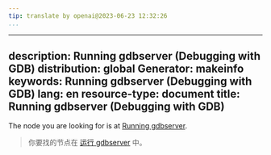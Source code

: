 ```yaml
---
tip: translate by openai@2023-06-23 12:32:26
...
```

---
description: Running gdbserver (Debugging with GDB)
distribution: global
Generator: makeinfo
keywords: Running gdbserver (Debugging with GDB)
lang: en
resource-type: document
title: Running gdbserver (Debugging with GDB)
---------------------------------------------

The node you are looking for is at [Running gdbserver](Server.html#Running-gdbserver).

> 你要找的节点在 [运行 gdbserver](Server.html#Running-gdbserver) 中。
